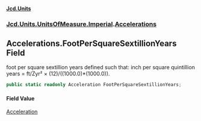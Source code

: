 #### [Jcd.Units](index 'index')
### [Jcd.Units.UnitsOfMeasure.Imperial](Jcd.Units.UnitsOfMeasure.Imperial 'Jcd.Units.UnitsOfMeasure.Imperial').[Accelerations](Accelerations 'Jcd.Units.UnitsOfMeasure.Imperial.Accelerations')

## Accelerations.FootPerSquareSextillionYears Field

foot per square sextillion years defined such that: inch per square quintillion years = ft/Zyr² ×
(12)/((1000.0)*(1000.0)).

```csharp
public static readonly Acceleration FootPerSquareSextillionYears;
```

#### Field Value
[Acceleration](Acceleration 'Jcd.Units.UnitTypes.Acceleration')